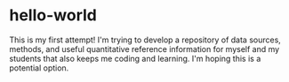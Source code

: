 # hello-world
This is my first attempt!
I'm trying to develop a repository of data sources, methods, and useful quantitative reference information for myself and my students that also keeps me coding and learning. I'm hoping this is a potential option.
